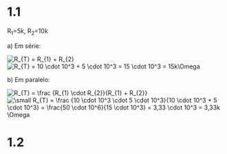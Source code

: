 # 1.1

R<sub>1</sub>=5k, R<sub>2</sub>=10k

a) Em série:

<img src="https://latex.codecogs.com/svg.latex?\fn_jvn&space;\small&space;R_{T}&space;=&space;R_{1}&space;&plus;&space;R_{2}" title="R_{T} = R_{1} + R_{2}" />
<img src="https://latex.codecogs.com/svg.latex?\fn_jvn&space;\small&space;R_{T}&space;=&space;10&space;\cdot&space;10^3&space;&plus;&space;5&space;\cdot&space;10^3&space;=&space;15&space;\cdot&space;10^3&space;=&space;15k\Omega" title="R_{T} = 10 \cdot 10^3 + 5 \cdot 10^3 = 15 \cdot 10^3 = 15k\Omega" />

b) Em paralelo:

<img src="https://latex.codecogs.com/svg.latex?\fn_jvn&space;\small&space;R_{T}&space;=&space;\frac&space;{R_{1}&space;\cdot&space;R_{2}}{R_{1}&space;&plus;&space;R_{2}}" title="R_{T} = \frac {R_{1} \cdot R_{2}}{R_{1} + R_{2}}" />
<img src="https://latex.codecogs.com/svg.latex?\fn_jvn&space;\small&space;R_{T}&space;=&space;\frac&space;{10&space;\cdot&space;10^3&space;\cdot&space;5&space;\cdot&space;10^3}{10&space;\cdot&space;10^3&space;&plus;&space;5&space;\cdot&space;10^3}&space;=&space;\frac{50&space;\cdot&space;10^6}{15&space;\cdot&space;10^3}&space;=&space;3,33&space;\cdot&space;10^3&space;=&space;3,33k&space;\Omega" title="\small R_{T} = \frac {10 \cdot 10^3 \cdot 5 \cdot 10^3}{10 \cdot 10^3 + 5 \cdot 10^3} = \frac{50 \cdot 10^6}{15 \cdot 10^3} = 3,33 \cdot 10^3 = 3,33k \Omega" />

# 1.2

